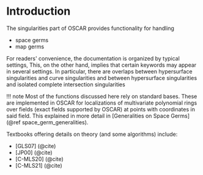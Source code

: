 # Introduction

The singularities part of OSCAR provides functionality for handling

- space germs
- map germs

For readers' convenience, the documentation is organized by typical settings, 
This, on the other hand, implies that certain keywords may appear in several 
settings. In particular, there are overlaps between hypersurface 
singularities and curve singularities and between hypersurface singularities
and isolated complete intersection singularities

!!! note
    Most of the functions discussed here rely on standard bases. These are implemented in OSCAR for localizations of multivariate polynomial rings over fields (exact fields supported by OSCAR) at points with coordinates in said field. This explained in more detail in [Generalities on Space Germs](@ref space_germ_generalities).


Textbooks offering details on theory (and some algorithms) include:
- [GLS07] (@cite)   
- [JP00] (@cite)
- [C-MLS20] (@cite)
- [C-MLS21] (@cite)

    


